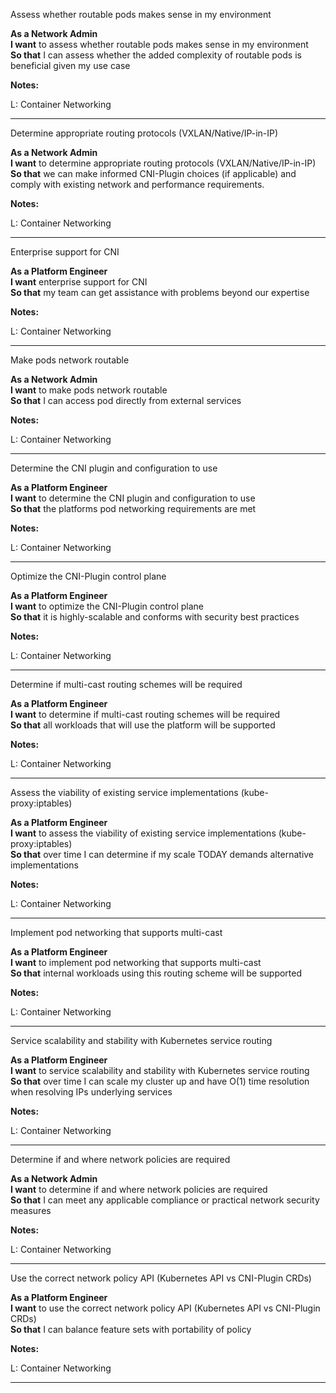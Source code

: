 Assess whether routable pods makes sense in my environment 

**As a Network Admin**  
**I want** to assess whether routable pods makes sense in my environment   
**So that** I can assess whether the added complexity of routable pods is beneficial given my use case


**Notes:**

L: Container Networking

---

Determine appropriate routing protocols (VXLAN/Native/IP-in-IP) 

**As a Network Admin**  
**I want** to determine appropriate routing protocols (VXLAN/Native/IP-in-IP)   
**So that** we can make informed CNI-Plugin choices (if applicable) and comply with existing network and performance requirements.


**Notes:**

L: Container Networking

---

Enterprise support for CNI 

**As a Platform Engineer**  
**I want** enterprise support for CNI   
**So that** my team can get assistance with problems beyond our expertise


**Notes:**

L: Container Networking

---

Make pods network routable 

**As a Network Admin**  
**I want** to make pods network routable   
**So that** I can access pod directly from external services


**Notes:**

L: Container Networking

---

Determine the CNI plugin and configuration to use 

**As a Platform Engineer**  
**I want** to determine the CNI plugin and configuration to use   
**So that** the platforms pod networking requirements are met


**Notes:**

L: Container Networking

---

Optimize the CNI-Plugin control plane 

**As a Platform Engineer**   
**I want** to optimize the CNI-Plugin control plane    
**So that** it is highly-scalable and conforms with security best practices


**Notes:**

L: Container Networking

---

Determine if multi-cast routing schemes will be required 

**As a Platform Engineer**  
**I want** to determine if multi-cast routing schemes will be required  
**So that** all workloads that will use the platform will be supported


**Notes:**

L: Container Networking

---

Assess the viability of existing service implementations (kube-proxy:iptables)  

**As a Platform Engineer**  
**I want** to assess the viability of existing service implementations (kube-proxy:iptables)   
**So that** over time I can determine if my scale TODAY demands alternative implementations


**Notes:**

L: Container Networking

---

Implement pod networking that supports multi-cast 

**As a Platform Engineer**  
**I want** to implement pod networking that supports multi-cast  
**So that** internal workloads using this routing scheme will be supported


**Notes:**

L: Container Networking

---

Service scalability and stability with Kubernetes service routing  

**As a Platform Engineer**  
**I want** to service scalability and stability with Kubernetes service routing    
**So that** over time I can scale my cluster up and have O(1) time resolution when resolving IPs underlying services


**Notes:**

L: Container Networking

---

Determine if and where network policies are required 

**As a Network Admin**  
**I want** to determine if and where network policies are required   
**So that** I can meet any applicable compliance or practical network security measures


**Notes:**

L: Container Networking

---

Use the correct network policy API (Kubernetes API vs CNI-Plugin CRDs) 

**As a Platform Engineer**  
**I want** to use the correct network policy API (Kubernetes API vs CNI-Plugin CRDs)  
**So that** I can balance feature sets with portability of policy


**Notes:**

L: Container Networking

---

